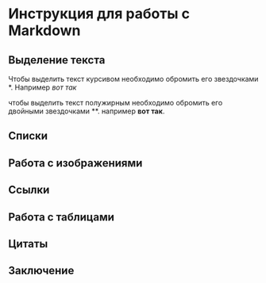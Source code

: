 # Инструкция для работы с Markdown

## Выделение текста


Чтобы выделить текст курсивом необходимо обромить его звездочками *. Например *вот так*

чтобы выделить текст полужирным необходимо обромить его двойными звездочками **. например **вот так**.




## Списки 

## Работа с изображениями

## Ссылки

## Работа с таблицами

## Цитаты 

## Заключение 